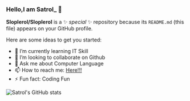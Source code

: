 ### Hello,I am Satrol_ 👋

**Sloplerol/Sloplerol** is a ✨ _special_ ✨ repository because its `README.md` (this file) appears on your GitHub profile.

Here are some ideas to get you started:

- 🌱 I’m currently learning IT Skill
- 👯 I’m looking to collaborate on Github
- 💬 Ask me about Computer Language
- 📫 How to reach me: [Here!!!](https://github.com/Sloplerol?tab=repositories)
- ⚡ Fun fact: Coding Fun

![Satrol's GitHub stats](https://github-readme-stats.vercel.app/api?username=anuraghazra&show_icons=true&theme=radical)

